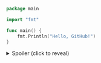 ```go
package main

import "fmt"

func main() {
    fmt.Println("Hello, GitHub!")
}
```


<details>
  <summary>Spoiler (click to reveal)</summary>

  Task explanation
</details>
